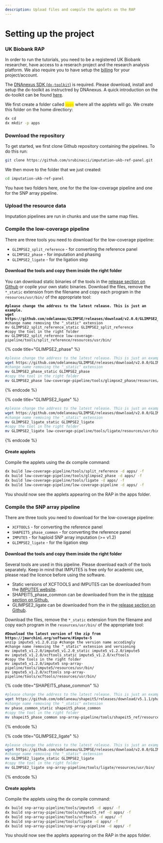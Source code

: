 ```yaml
---
description: Upload files and compile the applets on the RAP
---
```


# Setting up the project

### UK Biobank RAP

In order to run the tutorials, you need to be a registered UK Biobank researcher, have access to a reserach project and the research analysis platform. We also require you to have setup the [billing](https://documentation.dnanexus.com/admin/billing-and-account-management) for your project/account.&#x20;

The [DNAnexus SDK (`dx-toolkit`)](broken-reference) is required. Please download, install and setup the dx-toolkit as instructred by DNAnexus. A quick introduction on the dx-toolkit can be found [here](https://documentation.dnanexus.com/getting-started/cli-quickstart).

We first create a folder called <mark style="color:orange;">`apps`</mark> where all the applets will go. We create this folder on the home directiory:

```bash
dx cd
dx mkdir -p apps
```

### Download the repository

To get started, we first clone Github repository containing the pipelines. To do this run:

```bash
git clone https://github.com/srubinacci/imputation-ukb-ref-panel.git
```

We then move to the folder that we just created:

```bash
cd imputation-ukb-ref-panel
```

You have two folders here, one for the the low-coverage pipeline and one for the SNP array pipeline.

### Upload the resource data

Imputation pipelines are run in chunks and use the same map files.&#x20;



### Compile the low-coverage pipeline

There are three tools you need to download for the low-coverage pipeline:

* `GLIMPSE2_split_reference` - for converting the reference panel&#x20;
* `GLIMPSE2_phase` - for imputation and phasing
* `GLIMPSE2_ligate` - for the ligation step

#### Download the tools and copy them inside the right folder

You can download static binaries of the tools in the [release section on Github](https://github.com/odelaneau/GLIMPSE/releases) or copile your own static binaries. Download the files, remove the `*_static` extension from the filename and copy each program in the `resources/usr/bin/` of the appropriate tool:

<pre class="language-bash" data-title="GLIMPSE2_split_reference"><code class="lang-bash"><strong>#please change the address to the latest release. This is just an example.
</strong><strong>wget https://github.com/odelaneau/GLIMPSE/releases/download/v2.0.0/GLIMPSE2_split_reference_static
</strong>#change name removing the "_static" extension
mv GLIMPSE2_split_reference_static GLIMPSE2_split_reference
#copy the tool in the right folder
mv GLIMPSE2_split_reference low-coverage-pipeline/tools/split_reference/resources/usr/bin/
</code></pre>

{% code title="GLIMPSE2_phase" %}
```bash
#please change the address to the latest release. This is just an example.
wget https://github.com/odelaneau/GLIMPSE/releases/download/v2.0.0/GLIMPSE2_phase_static
#change name removing the "_static" extension
mv GLIMPSE2_phase_static GLIMPSE2_phase
#copy the tool in the right folder
mv GLIMPSE2_phase low-coverage-pipeline/tools/glimpse2_phase/resources/usr/bin/
```
{% endcode %}

{% code title="GLIMPSE2_ligate" %}
```bash
#please change the address to the latest release. This is just an example.
wget https://github.com/odelaneau/GLIMPSE/releases/download/v2.0.0/GLIMPSE2_ligate_static
#change name removing the "_static" extension
mv GLIMPSE2_ligate_static GLIMPSE2_ligate
#copy the tool in the right folder
mv GLIMPSE2_ligate low-coverage-pipeline/tools/ligate/resources/usr/bin/
```
{% endcode %}

#### Create applets

Compile the applets using the dx compile command:

```bash
dx build low-coverage-pipeline/tools/split_reference -d apps/ -f 
dx build low-coverage-pipeline/tools/glimpse2_phase -d apps/ -f 
dx build low-coverage-pipeline/tools/ligate -d apps/ -f 
dx build low-coverage-pipeline/low-coverage-pipeline -d apps/ -f 
```

You should now see the applets appearing on the RAP in the apps folder.

### Compile the SNP array pipeline

There are three tools you need to download for the low-coverage pipeline:

* `XCFTOOLS` - for converting the reference panel&#x20;
* `SHAPEIT5_phase_common` - for converting the reference panel&#x20;
* `IMPUTE5` - for haploid SNP array imputation (>= v1.2)
* `GLIMPSE2_ligate` - for the ligation step

#### Download the tools and copy them inside the right folder

Several tools are used in this pipeline. Please download each of the tools separately. Keep in mind that IMPUTE5 is free only for academic use, please read the licence before using the software.&#x20;

* Static versions of XCFTOOLS and IMPUTE5 can be downloaded from the [IMPUTE5 website](https://jmarchini.org/software/#impute-5).
* SHAPEIT5\_phase\_common can be downloaded from the in the [release section on Github.](https://github.com/odelaneau/shapeit5/releases)
* GLIMPSE2\_ligate can be downloaded from the in the [release section on Github](https://github.com/odelaneau/GLIMPSE/releases).

Download the files, remove the `*_static` extension from the filename and copy each program in the `resources/usr/bin/` of the appropriate tool:

<pre class="language-bash" data-title="XCFTOOLS &#x26; IMPUTE5"><code class="lang-bash"><strong>#Download the latest version of the zip from https://jmarchini.org/software/#impute-5 
</strong>unzip impute5_v1.2.0.zip #change the version name accodingly
#change name removing the "_static" extension and versioning
mv impute5_v1.2.0/impute5_v1.2.0_static impute5_v1.2.0/impute5
mv impute5_v1.2.0/xcftools_static impute5_v1.2.0/xcftools
#copy the tools in the right folder
mv impute5_v1.2.0/impute5 snp-array-pipeline/tools/impute5/resources/usr/bin/
mv impute5_v1.2.0/xcftools snp-array-pipeline/tools/xcftools/resources/usr/bin/
</code></pre>

{% code title="SHAPEIT5_phase_common" %}
```bash
#please change the address to the latest release. This is just an example.
wget https://github.com/odelaneau/shapeit5/releases/download/v5.1.1/phase_common_static
#change name removing the "_static" extension
mv phase_common_static shapeit5_phase_common
#copy the tool in the right folder
mv shapeit5_phase_common snp-array-pipeline/tools/shapeit5_ref/resources/usr/bin/
```
{% endcode %}

{% code title="GLIMPSE2_ligate" %}
```bash
#please change the address to the latest release. This is just an example.
wget https://github.com/odelaneau/GLIMPSE/releases/download/v2.0.0/GLIMPSE2_ligate_static
#change name removing the "_static" extension
mv GLIMPSE2_ligate_static GLIMPSE2_ligate
#copy the tool in the right folder
mv GLIMPSE2_ligate snp-array-pipeline/tools/ligate/resources/usr/bin/
```
{% endcode %}

#### Create applets

Compile the applets using the dx compile command:

```bash
dx build snp-array-pipeline/tools/impute5 -d apps/ -f 
dx build snp-array-pipeline/tools/shapeit5_ref -d apps/ -f 
dx build snp-array-pipeline/tools/xcftools -d apps/ -f 
dx build snp-array-pipeline/tools/ligate -d apps/ -f 
dx build snp-array-pipeline/snp-array-pipeline -d apps/ -f 
```

You should now see the applets appearing on the RAP in the apps folder.
